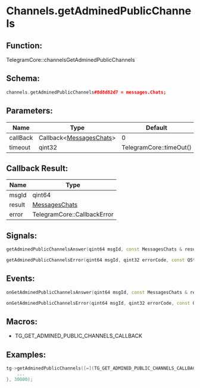 # Channels.getAdminedPublicChannels

## Function:

TelegramCore::channelsGetAdminedPublicChannels

## Schema:

```c++
channels.getAdminedPublicChannels#8d8d82d7 = messages.Chats;
```
## Parameters:

|Name|Type|Default|
|----|----|-------|
|callBack|Callback&lt;[MessagesChats](../../types/messageschats.md)&gt;|0|
|timeout|qint32|TelegramCore::timeOut()|

## Callback Result:

|Name|Type|
|----|----|
|msgId|qint64|
|result|[MessagesChats](../../types/messageschats.md)|
|error|TelegramCore::CallbackError|

## Signals:

```c++
getAdminedPublicChannelsAnswer(qint64 msgId, const MessagesChats & result)
```
```c++
getAdminedPublicChannelsError(qint64 msgId, qint32 errorCode, const QString &errorText)
```

## Events:

```c++
onGetAdminedPublicChannelsAnswer(qint64 msgId, const MessagesChats & result)
```
```c++
onGetAdminedPublicChannelsError(qint64 msgId, qint32 errorCode, const QString &errorText)
```

## Macros:

* TG_GET_ADMINED_PUBLIC_CHANNELS_CALLBACK

## Examples:

```c++
tg->getAdminedPublicChannels([=](TG_GET_ADMINED_PUBLIC_CHANNELS_CALLBACK){
    ...
}, 30000);
```
